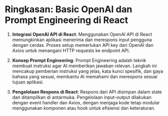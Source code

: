 # Ringkasan: Basic OpenAI dan Prompt Engineering di React

1. **Integrasi OpenAI API di React**: Menggunakan OpenAI API di React memungkinkan aplikasi menerima dan merespons input pengguna dengan cerdas. Proses setup memerlukan API key dari OpenAI dan Axios untuk menangani HTTP requests ke endpoint API.

2. **Konsep Prompt Engineering**: Prompt Engineering adalah teknik membuat instruksi agar AI memberikan jawaban relevan. Langkah ini mencakup pemberian instruksi yang jelas, kata kunci spesifik, dan gaya bahasa yang sesuai, membantu AI memahami dan merespons sesuai tujuan aplikasi.

3. **Pengelolaan Respons di React**: Respons dari API disimpan dalam state dan ditampilkan di antarmuka. Pengelolaan input-output dilakukan dengan event handler dan Axios, dengan menjaga kode tetap modular menggunakan komponen atau hook untuk efisiensi dan keteraturan.
